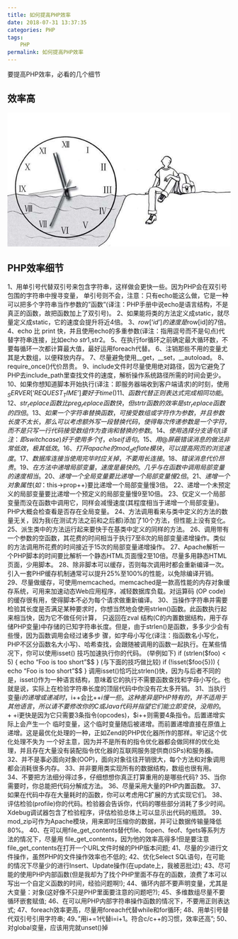 ```yaml
---
title: 如何提高PHP效率
date: 2018-07-31 13:37:35
categories: PHP
tags:
	PHP
permalink: 如何提高PHP效率
---
```

要提高PHP效率，必看的几个细节
<!-- more -->
## 效率高
![lbxx](如何提高PHP效率/timg.jpg)
## PHP效率细节
1、用单引号代替双引号来包含字符串，这样做会更快一些。因为PHP会在双引号包围的字符串中搜寻变量， 单引号则不会，注意：只有echo能这么做，它是一种可以把多个字符串当作参数的”函数”(译注：PHP手册中说echo是语言结构，不是真正的函数，故把函数加上了双引号)。
2、如果能将类的方法定义成static，就尽量定义成static，它的速度会提升将近4倍。
3、$row[‘id’] 的速度是$row[id]的7倍。
4、echo 比 print 快，并且使用echo的多重参数(译注：指用逗号而不是句点)代替字符串连接，比如echo $str1,$str2。
5、在执行for循环之前确定最大循环数，不要每循环一次都计算最大值，最好运用foreach代替。
6、注销那些不用的变量尤其是大数组，以便释放内存。
7、尽量避免使用__get，__set，__autoload。
8、require_once()代价昂贵。
9、include文件时尽量使用绝对路径，因为它避免了PHP去include_path里查找文件的速度，解析操作系统路径所需的时间会更少。
10、如果你想知道脚本开始执行(译注：即服务器端收到客户端请求)的时刻，使用$_SERVER[‘REQUEST_TIME’]要好于time()
11、函数代替正则表达式完成相同功能。
12、str_replace函数比preg_replace函数快，但strtr函数的效率是str_replace函数的四倍。
13、如果一个字符串替换函数，可接受数组或字符作为参数，并且参数长度不太长，那么可以考虑额外写一段替换代码，使得每次传递参数是一个字符，而不是只写一行代码接受数组作为查询和替换的参数。
14、使用选择分支语句(译注：即switch case)好于使用多个if，else if语句。
15、用@屏蔽错误消息的做法非常低效，极其低效。
16、打开apache的mod_deflate模块，可以提高网页的浏览速度。
17、数据库连接当使用完毕时应关掉，不要用长连接。
18、错误消息代价昂贵。
19、在方法中递增局部变量，速度是最快的。几乎与在函数中调用局部变量的速度相当。
20、递增一个全局变量要比递增一个局部变量慢2倍。
21、递增一个对象属性(如：$this->prop++)要比递增一个局部变量慢3倍。
22、递增一个未预定义的局部变量要比递增一个预定义的局部变量慢9至10倍。
23、仅定义一个局部变量而没在函数中调用它，同样会减慢速度(其程度相当于递增一个局部变量)。PHP大概会检查看是否存在全局变量。
24、方法调用看来与类中定义的方法的数量无关，因为我(在测试方法之前和之后都)添加了10个方法，但性能上没有变化。
25、派生类中的方法运行起来要快于在基类中定义的同样的方法。
26、调用带有一个参数的空函数，其花费的时间相当于执行7至8次的局部变量递增操作。类似的方法调用所花费的时间接近于15次的局部变量递增操作。
27、Apache解析一个PHP脚本的时间要比解析一个静态HTML页面慢2至10倍。尽量多用静态HTML页面，少用脚本。
28、除非脚本可以缓存，否则每次调用时都会重新编译一次。引入一套PHP缓存机制通常可以提升25%至100%的性能，以免除编译开销。
29、尽量做缓存，可使用memcached。memcached是一款高性能的内存对象缓存系统，可用来加速动态Web应用程序，减轻数据库负载。对运算码 (OP code)的缓存很有用，使得脚本不必为每个请求做重新编译。
30、当操作字符串并需要检验其长度是否满足某种要求时，你想当然地会使用strlen()函数。此函数执行起来相当快，因为它不做任何计算， 只返回在zval 结构(C的内置数据结构，用于存储PHP变量)中存储的已知字符串长度。但是，由于strlen()是函数，多多少少会有些慢，因为函数调用会经过诸多步 骤，如字母小写化(译注：指函数名小写化，PHP不区分函数名大小写)、哈希查找，会跟随被调用的函数一起执行。在某些情况下，你可以使用isset() 技巧加速执行你的代码。
(举例如下)
if (strlen($foo) < 5) { echo “Foo is too short”$$ }
(与下面的技巧做比较)
if (!isset($foo{5})) { echo “Foo is too short”$$ }
调用isset()恰巧比strlen()快，因为与后者不同的是，isset()作为一种语言结构，意味着它的执行不需要函数查找和字母小写化。也就是说，实际上在检验字符串长度的顶层代码中你没有花太多开销。
31、当执行变量$i的递增或递减时，$i++会比++$i慢一些。这种差异是PHP特有的，并不适用于其他语言，所以请不要修改你的C或 Java代码并指望它们能立即变快，没用的。++$i更快是因为它只需要3条指令(opcodes)，$i++则需要4条指令。后置递增实际上会产生一个 临时变量，这个临时变量随后被递增。而前置递增直接在原值上递增。这是最优化处理的一种，正如Zend的PHP优化器所作的那样。牢记这个优化处理不失为 一个好主意，因为并不是所有的指令优化器都会做同样的优化处理，并且存在大量没有装配指令优化器的互联网服务提供商(ISPs)和服务器。
32、并不是事必面向对象(OOP)，面向对象往往开销很大，每个方法和对象调用都会消耗很多内存。
33、并非要用类实现所有的数据结构，数组也很有用。
34、不要把方法细分得过多，仔细想想你真正打算重用的是哪些代码?
35、当你需要时，你总能把代码分解成方法。
36、尽量采用大量的PHP内置函数。
37、如果在代码中存在大量耗时的函数，你可以考虑用C扩展的方式实现它们。
38、评估检验(profile)你的代码。检验器会告诉你，代码的哪些部分消耗了多少时间。Xdebug调试器包含了检验程序，评估检验总体上可以显示出代码的瓶颈。
39、mod_zip可作为Apache模块，用来即时压缩你的数据，并可让数据传输量降低80%。
40、在可以用file_get_contents替代file、fopen、feof、fgets等系列方法的情况下，尽量用 file_get_contents，因为他的效率高得多!但是要注意file_get_contents在打开一个URL文件时候的PHP版本问题;
41、尽量的少进行文件操作，虽然PHP的文件操作效率也不低的;
42、优化Select SQL语句，在可能的情况下尽量少的进行Insert、Update操作(在update上，我被恶批过);
43、尽可能的使用PHP内部函数(但是我却为了找个PHP里面不存在的函数，浪费了本可以写出一个自定义函数的时间，经验问题啊!);
44、循环内部不要声明变量，尤其是大变量：对象(这好像不只是PHP里面要注意的问题吧?);
45、多维数组尽量不要循环嵌套赋值;
46、在可以用PHP内部字符串操作函数的情况下，不要用正则表达式;
47、foreach效率更高，尽量用foreach代替while和for循环;
48、用单引号替代双引号引用字符串;
49、”用i+=1代替i=i+1。符合c/c++的习惯，效率还高”;
50、对global变量，应该用完就unset()掉